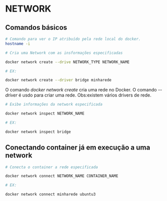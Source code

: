 # NETWORK

## Comandos básicos

```bash
# Comando para ver o IP atribuído pela rede local do docker.
hostname -i
```

```bash
# Cria uma Network com as insformações especificadas

docker network create --drive NETWORK_TYPE NETWORK_NAME

# EX:

docker network create --driver bridge minharede
```
O comando _docker network create_ cria uma rede no Docker.
O comando _--driver_ é usdo para criar uma rede. Obs:existem vários drivers de rede.

```bash
# Exibe informações da network especificada

docker network inspect NETWORK_NAME

# EX:

docker network inspect bridge
```

## Conectando container já em execução a uma network

```bash
# Conecta o container a rede especificada

docker network connect NETWORK_NAME CONTAINER_NAME

# EX:

docker network connect minharede ubuntu3
```